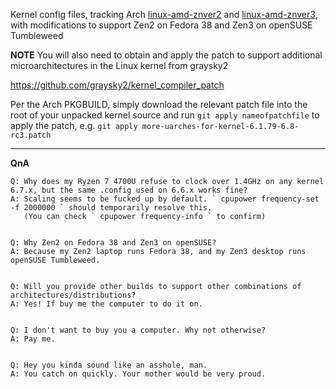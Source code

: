 Kernel config files, tracking Arch [linux-amd-znver2](https://aur.archlinux.org/packages/linux-amd-znver2 "linux-amd-znver2") and [linux-amd-znver3](https://aur.archlinux.org/packages/linux-amd-znver3 "linux-amd-znver3"), with modifications to support Zen2 on Fedora 38 and Zen3 on openSUSE Tumbleweed

**NOTE**
You will also need to obtain and apply the patch to support additional microarchitectures in the Linux kernel from graysky2

https://github.com/graysky2/kernel_compiler_patch

Per the Arch PKGBUILD, simply download the relevant patch file into the root of your unpacked kernel source and run `git apply nameofpatchfile` to apply the patch, 
 e.g. `git apply more-uarches-for-kernel-6.1.79-6.8-rc3.patch`

------------


**QnA**

    Q: Why does my Ryzen 7 4700U refuse to clock over 1.4GHz on any kernel 6.7.x, but the same .config used on 6.6.x works fine?
    A: Scaling seems to be fucked up by default. ` cpupower frequency-set -f 2000000 ` should temporarily resolve this.
       (You can check ` cpupower frequency-info ` to confirm)


    Q: Why Zen2 on Fedora 38 and Zen3 on openSUSE?
    A: Because my Zen2 laptop runs Fedora 38, and my Zen3 desktop runs openSUSE Tumbleweed.


    Q: Will you provide other builds to support other combinations of architectures/distributions?
    A: Yes! If buy me the computer to do it on.


    Q: I don't want to buy you a computer. Why not otherwise?
    A: Pay me.


    Q: Hey you kinda sound like an asshole, man.
    A: You catch on quickly. Your mother would be very proud.
